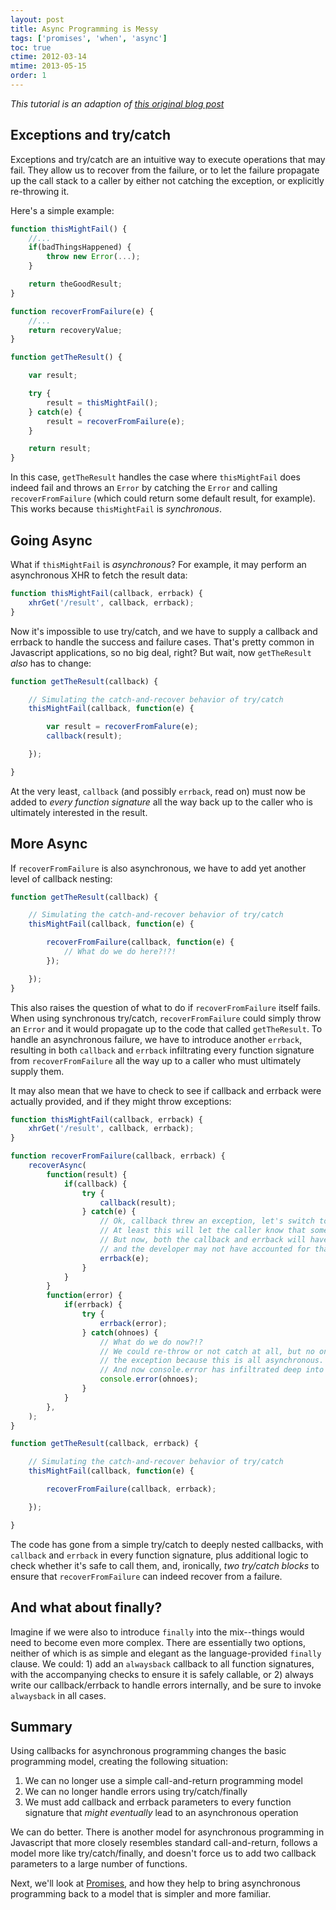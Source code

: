 ```yaml
---
layout: post
title: Async Programming is Messy
tags: ['promises', 'when', 'async']
toc: true
ctime: 2012-03-14
mtime: 2013-05-15
order: 1
---
```


*This tutorial is an adaption of [this original blog post](http://blog.briancavalier.com/async-programming-part-1-it-s-messy/)*

## Exceptions and try/catch

Exceptions and try/catch are an intuitive way to execute operations that may fail. They allow us to recover from the failure, or to let the failure propagate up the call stack to a caller by either not catching the exception, or explicitly re-throwing it.

<a name="jump"></a>

Here's a simple example:

```js
function thisMightFail() {
	//...
	if(badThingsHappened) {
		throw new Error(...);
	}

	return theGoodResult;
}

function recoverFromFailure(e) {
	//...
	return recoveryValue;
}

function getTheResult() {

	var result;

	try {
		result = thisMightFail();
	} catch(e) {
		result = recoverFromFailure(e);
	}

	return result;
}
```

In this case, `getTheResult` handles the case where `thisMightFail` does indeed fail and throws an `Error` by catching the `Error` and calling `recoverFromFailure` (which could return some default result, for example). This works because `thisMightFail` is _synchronous_.

## Going Async

What if `thisMightFail` is _asynchronous_? For example, it may perform an asynchronous XHR to fetch the result data:

```js
function thisMightFail(callback, errback) {
	xhrGet('/result', callback, errback);
}
```

Now it's impossible to use try/catch, and we have to supply a callback and errback to handle the success and failure cases. That's pretty common in Javascript applications, so no big deal, right? But wait, now `getTheResult` _also_ has to change:

```js
function getTheResult(callback) {

	// Simulating the catch-and-recover behavior of try/catch
	thisMightFail(callback, function(e) {

		var result = recoverFromFalure(e);
		callback(result);

	});

}
```

At the very least, `callback` (and possibly `errback`, read on) must now be added to _every function signature_ all the way back up to the caller who is ultimately interested in the result.

## More Async

If `recoverFromFailure` is also asynchronous, we have to add yet another level of callback nesting:

```js
function getTheResult(callback) {

	// Simulating the catch-and-recover behavior of try/catch
	thisMightFail(callback, function(e) {

		recoverFromFailure(callback, function(e) {
			// What do we do here?!?!
		});

	});
}
```

This also raises the question of what to do if `recoverFromFailure` itself fails. When using synchronous try/catch, `recoverFromFailure` could simply throw an `Error` and it would propagate up to the code that called `getTheResult`. To handle an asynchronous failure, we have to introduce another `errback`, resulting in both `callback` and `errback` infiltrating every function signature from `recoverFromFailure` all the way up to a caller who must ultimately supply them.

It may also mean that we have to check to see if callback and errback were actually provided, and if they might throw exceptions:

```js
function thisMightFail(callback, errback) {
	xhrGet('/result', callback, errback);
}

function recoverFromFailure(callback, errback) {
	recoverAsync(
		function(result) {
			if(callback) {
				try {
					callback(result);
				} catch(e) {
					// Ok, callback threw an exception, let's switch to errback
					// At least this will let the caller know that something went wrong.
					// But now, both the callback and errback will have been called, and
					// and the developer may not have accounted for that!
					errback(e);
				}
			}
		}
		function(error) {
			if(errback) {
				try {
					errback(error);
				} catch(ohnoes) {
					// What do we do now?!?
					// We could re-throw or not catch at all, but no one can catch
					// the exception because this is all asynchronous.
					// And now console.error has infiltrated deep into our code, too!
					console.error(ohnoes);
				}
			}
		},
	);
}

function getTheResult(callback, errback) {

	// Simulating the catch-and-recover behavior of try/catch
	thisMightFail(callback, function(e) {

		recoverFromFailure(callback, errback);

	});

}
```

The code has gone from a simple try/catch to deeply nested callbacks, with `callback` and `errback` in every function signature, plus additional logic to check whether it's safe to call them, and, ironically, _two try/catch blocks_ to ensure that `recoverFromFailure` can indeed recover from a failure.

## And what about finally?

Imagine if we were also to introduce `finally` into the mix--things would need to become even more complex. There are essentially two options, neither of which is as simple and elegant as the language-provided `finally` clause. We could: 1) add an `alwaysback` callback to all function signatures, with the accompanying checks to ensure it is safely callable, or 2) always write our callback/errback to handle errors internally, and be sure to invoke `alwaysback` in all cases.

## Summary

Using callbacks for asynchronous programming changes the basic programming model, creating the following situation:

  1. We can no longer use a simple call-and-return programming model
  2. We can no longer handle errors using try/catch/finally
  3. We must add callback and errback parameters to every function signature that _might eventually_ lead to an asynchronous operation

We can do better. There is another model for asynchronous programming in Javascript that more closely resembles standard call-and-return, follows a model more like try/catch/finally, and doesn't force us to add two callback parameters to a large number of functions.

Next, we'll look at [Promises](./async-programming-with-promises), and how they help to bring asynchronous programming back to a model that is simpler and more familiar.